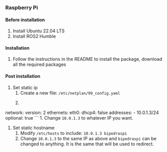 ### Raspberry Pi

#### Before installation
1. Install Ubuntu 22.04 LTS
1. Install ROS2 Humble

#### Installation
1. Follow the instructions in the README to install the package, download all the required packages

#### Post installation
1. Set static ip
    1. Create a new file: `/etc/netplan/99_config.yaml`
    1. ```
network:
  version: 2
  ethernets:
    eth0:
      dhcp4: false
      addresses:
        - 10.0.1.3/24
      optional: true
    ```
    1. Change `10.0.1.3` to whatever IP you want.
1. Set static hostname
    1. Modify `/etc/hosts` to include: `10.0.1.3 bipedraspi`
    1. Change `10.0.1.3` to the same IP as above and `bipedraspi` can be changed to anything. It is the same that will be used to redirect.



